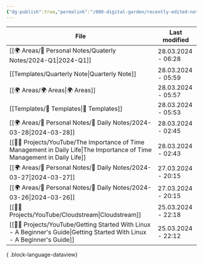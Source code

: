 ```yaml
---
{"dg-publish":true,"permalink":"/000-digital-garden/recently-edited-notes/","dgPassFrontmatter":true,"noteIcon":"3","created":"2023-12-14T09:05:52.599+05:30","updated":"2023-12-14T09:12:44.868+05:30"}
---
```


| File                                                                                                                          | Last modified      |
| ----------------------------------------------------------------------------------------------------------------------------- | ------------------ |
| [[🌍 Areas/📧 Personal Notes/Quaterly Notes/2024-Q1\|2024-Q1]]                                                             | 28.03.2024 - 06:28 |
| [[Templates/Quarterly Note\|Quarterly Note]]                                                                               | 28.03.2024 - 05:59 |
| [[🌍 Areas/🌍 Areas\|🌍 Areas]]                                                                                            | 28.03.2024 - 05:57 |
| [[Templates/📩 Templates\|📩 Templates]]                                                                                   | 28.03.2024 - 05:53 |
| [[🌍 Areas/📧 Personal Notes/📓 Daily Notes/2024-03-28\|2024-03-28]]                                                       | 28.03.2024 - 02:45 |
| [[👷🏻 Projects/YouTube/The Importance of Time Management in Daily Life\|The Importance of Time Management in Daily Life]] | 28.03.2024 - 02:43 |
| [[🌍 Areas/📧 Personal Notes/📓 Daily Notes/2024-03-27\|2024-03-27]]                                                       | 27.03.2024 - 20:15 |
| [[🌍 Areas/📧 Personal Notes/📓 Daily Notes/2024-03-26\|2024-03-26]]                                                       | 27.03.2024 - 20:15 |
| [[👷🏻 Projects/YouTube/Cloudstream\|Cloudstream]]                                                                         | 25.03.2024 - 22:18 |
| [[👷🏻 Projects/YouTube/Getting Started With Linux - A Beginner's Guide\|Getting Started With Linux - A Beginner's Guide]] | 25.03.2024 - 22:12 |

{ .block-language-dataview}